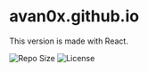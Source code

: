 # avan0x.github.io

This version is made with React.

![Repo Size](https://img.shields.io/github/repo-size/avan0x/avan0x.github.io?logo=github)
![License](https://img.shields.io/github/license/avan0x/avan0x.github.io?logo=github)
